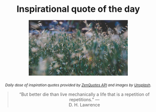 
<div align="center">

# Inspirational quote of the day

<img src="./data/photo.jpeg" alt="Beautiful nature photo" width="320" height="180">

<sub><i>Daily dose of inspiration quotes provided by [ZenQuotes API](https://zenquotes.io/) and images by [Unsplash](https://unsplash.com/).</i></sub>


<blockquote>&ldquo;But better die than live mechanically a life that is a repetition of repetitions.&rdquo; &mdash; <footer>D. H. Lawrence</footer></blockquote>

</div>
